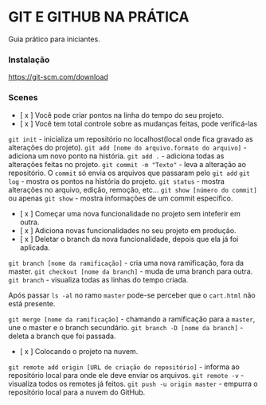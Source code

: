 # GIT E GITHUB NA PRÁTICA

Guia prático para iniciantes.

### Instalação

https://git-scm.com/download

### Scenes

- [ x ] Você pode criar pontos na linha do tempo do seu projeto.
- [ x ] Você tem total controle sobre as mudanças feitas, pode verificá-las

`git init` - inicializa um repositório no localhost(local onde fica gravado as alterações do projeto).
`git add [nome do arquivo.formato do arquivo]` - adiciona um novo ponto na história.
`git add .` - adiciona todas as alterações feitas no projeto.
`git commit -m "Texto"` - leva a alteração ao repositório.
O `commit` só envia os arquivos que passaram pelo `git add`
`git log` - mostra os pontos na história do projeto.
`git status` - mostra alterações no arquivo, edição, remoção, etc...
`git show [número do commit]` ou apenas `git show` -  mostra informações de um commit específico.

- [ x ] Começar uma nova funcionalidade no projeto sem inteferir em outra.
- [ x ] Adiciona novas funcionalidades no seu projeto em produção.
- [ x ] Deletar o branch da nova funcionalidade, depois que ela já foi aplicada.

`git branch [nome da ramificação]` - cria uma nova ramificação, fora da master.
`git checkout [nome da branch]` - muda de uma branch para outra.
`git branch` - visualiza todas as linhas do tempo criada.

Após passar `ls -al` no ramo `master` pode-se perceber que o `cart.html` não está presente.

`git merge [nome da ramificação]` - chamando a ramificação para a `master`, une o master e o branch secundário.
`git branch -D [nome da branch]` - deleta a branch que foi passada.

- [ x ] Colocando o projeto na nuvem.

`git remote add origin [URL de criação do repositório]` - informa ao repositório local para onde ele deve enviar os arquivos.
`git remote -v` - visualiza todos os remotes já feitos.
`git push -u origin master` - empurra o repositório local para a nuvem do GitHub.
